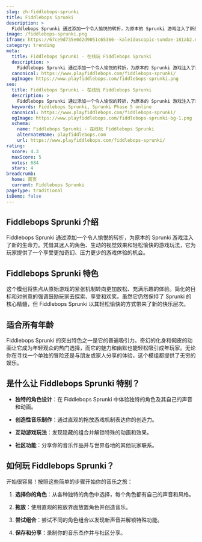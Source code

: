 ```yaml
---
slug: zh-fiddlebops-sprunki
title: Fiddlebops Sprunki
description: >
  Fiddlebops Sprunki 通过添加一个令人愉悦的转折，为原本的 Sprunki 游戏注入了新的生命力。它为玩家提供了一个享受更加奇幻、压力更少的游戏体验的机会。
image: /fiddlebops-sprunki.png
iframe: https://67ce9d735e0d2d9051c65366--kaleidoscopic-sundae-181ab2.netlify.app/
category: trending
meta:
  title: Fiddlebops Sprunki - 在线玩 Fiddlebops Sprunki
  description: >
    Fiddlebops Sprunki 通过添加一个令人愉悦的转折，为原本的 Sprunki 游戏注入了新的生命力。它为玩家提供了一个享受更加奇幻、压力更少的游戏体验的机会。
  canonical: https://www.playfiddlebops.com/fiddlebops-sprunki/
  ogImage: https://www.playfiddlebops.com/fiddlebops-sprunki.png
seo:
  title: Fiddlebops Sprunki - 在线玩 Fiddlebops Sprunki
  description: >
    Fiddlebops Sprunki 通过添加一个令人愉悦的转折，为原本的 Sprunki 游戏注入了新的生命力。它为玩家提供了一个享受更加奇幻、压力更少的游戏体验的机会。
  keywords: Fiddlebops Sprunki, Sprunki Phase 5 online
  canonical: https://www.playfiddlebops.com/fiddlebops-sprunki/
  ogImage: https://www.playfiddlebops.com/fiddlebops-sprunki-bg-1.png
  schema:
    name: Fiddlebops Sprunki - 在线玩 Fiddlebops Sprunki
    alternateName: playfiddlebops.com
    url: https://www.playfiddlebops.com/fiddlebops-sprunki/
rating:
  score: 4.3
  maxScore: 5
  votes: 684
  stars: 4
breadcrumb:
  home: 首页
  current: Fiddlebops Sprunki
pageType: traditional
isDemo: false
---
```


## Fiddlebops Sprunki 介绍

Fiddlebops Sprunki 通过添加一个令人愉悦的转折，为原本的 Sprunki 游戏注入了新的生命力。凭借其迷人的角色、生动的视觉效果和轻松愉快的游戏玩法，它为玩家提供了一个享受更加奇幻、压力更少的游戏体验的机会。

## Fiddlebops Sprunki 特色

这个模组将焦点从原始游戏的紧张机制转向更加放松、充满乐趣的体验。简化的目标和对创意的强调鼓励玩家去探索、享受和欢笑。虽然它仍然保持了 Sprunki 的核心精髓，但 Fiddlebops Sprunki 以其轻松愉快的方式带来了新的快乐层次。

## 适合所有年龄

Fiddlebops Sprunki 的突出特色之一是它的普遍吸引力。奇幻的化身和俰皮的动画让它成为年轻观众的热门选择，而它的魅力和幽默也能轻松吸引成年玩家。无论你在寻找一个单独的冒险还是与朋友或家人分享的体验，这个模组都提供了无穷的娱乐。

## 是什么让 Fiddlebops Sprunki 特别？

- **独特的角色设计**：在 Fiddlebops Sprunki 中体验独特的角色及其自己的声音和动画。

- **创造性音乐制作**：通过直观的拖放游戏机制表达你的创造力。

- **互动游戏玩法**：发现隐藏的组合并解锁特殊的动画和效果。

- **社区功能**：分享你的音乐作品并与世界各地的其他玩家联系。

## 如何玩 Fiddlebops Sprunki？

开始很容易！按照这些简单的步骤开始你的音乐之旅：

1. **选择你的角色**：从各种独特的角色中选择，每个角色都有自己的声音和风格。

1. **拖放**：使用直观的拖放界面放置角色并创造音乐。

1. **尝试组合**：尝试不同的角色组合以发现新声音并解锁特殊功能。

1. **保存和分享**：录制你的音乐杰作并与社区分享。